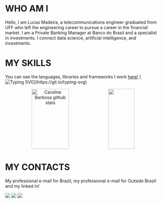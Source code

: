 # WHO AM I
Hello, I am Lucas Madeira, a telecommunications engineer graduated from UFF who left the engineering career to pursue a career in the financial market. I am a Private Banking Manager at Banco do Brasil and a specialist in investments. I connect data science, artificial intelligence, and investments.

# MY SKILLS
You can see the languages, libraries and frameworks I work [here!](https://drive.google.com/file/d/1294kAyGmqoDI92cHlB2mtVPu-bTuGXZk/view?usp=sharing)
[![Typing SVG](https://readme-typing-svg.herokuapp.com/?color=000000&size=50&center=true&vCenter=true&width=1000&lines=1.0+Artificial+Intelligence;2.0+Data+Science;)](https://git.io/typing-svg)

<div align="center">  
  <img width="49%" height="195px" src="https://github-readme-stats.vercel.app/api?username=Blackwood249&show_icons=true&count_private=true&hide_border=true&title_color=#000080&icon_color=#000000&text_color=#000080_color=#000080" alt="Caroline Barbosa github stats" /> 
  <img width="41%" height="195px" src="https://github-readme-stats.vercel.app/api/top-langs/?username=Blackwood249&layout=compact&hide_border=true&title_color=#000080text_color=ff91a4&bg_color=0d1117" />
</div>
  
    
# MY CONTACTS 
  
  My professional e-mail for Brazil, my professional e-mail for Outside Brazil and my linked in!
  
  <div>
    <a href = "mailto:contato@lucasmadeira.tec.br"><img src="https://img.shields.io/badge/-Gmail-%23333?style=for-the-badge&logo=gmail&logoColor=green" target="_blank"></a> 
     <a href = "mailto:internationalcontact@lucasmadeira.tec.br"><img src="https://img.shields.io/badge/-Gmail-%23333?style=for-the-badge&logo=gmail&logoColor=blue" target="_blank"></a> 
   <a href="https://www.linkedin.com/in/lucas-madeira-7606a017b/" target="_blank"><img src="https://img.shields.io/badge/-LinkedIn-%230077B5?style=for-the-badge&logo=linkedin&logoColor=white" target="_blank"></a> 
   
